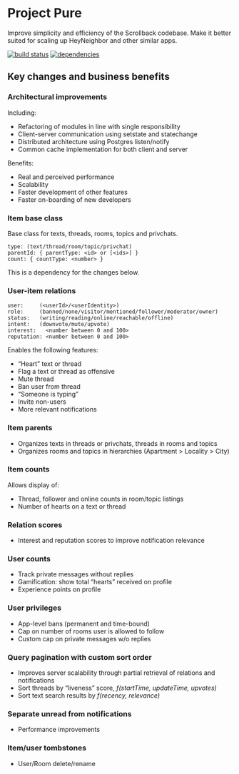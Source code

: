 # Project Pure

Improve simplicity and efficiency of the Scrollback codebase. Make it better
suited for scaling up HeyNeighbor and other similar apps.

[![build status](https://travis-ci.org/scrollback/pure.svg?branch=master)](https://travis-ci.org/scrollback/pure)
[![dependencies](https://david-dm.org/scrollback/pure.svg)](https://david-dm.org/scrollback/pure)

## Key changes and business benefits

### Architectural improvements
Including:
- Refactoring of modules in line with single responsibility
- Client-server communication using setstate and statechange
- Distributed architecture using Postgres listen/notify
- Common cache implementation for both client and server

Benefits:
- Real and perceived performance
- Scalability
- Faster development of other features
- Faster on-boarding of new developers

### Item base class
Base class for texts, threads, rooms, topics and privchats.
```
type: (text/thread/room/topic/privchat)
parentId: { parentType: <id> or [<ids>] }
count: { countType: <number> }
```
This is a dependency for the changes below.

### User-item relations
```
user:     (<userId>/<userIdentity>)
role:     (banned/none/visitor/mentioned/follower/moderator/owner)
status:   (writing/reading/online/reachable/offline)
intent:   (downvote/mute/upvote)
interest:   <number between 0 and 100>
reputation: <number between 0 and 100>
```
Enables the following features:
- “Heart” text or thread
- Flag a text or thread as offensive
- Mute thread
- Ban user from thread
- “Someone is typing”
- Invite non-users
- More relevant notifications

### Item parents
- Organizes texts in threads or privchats, threads in rooms and topics
- Organizes rooms and topics in hierarchies (Apartment > Locality > City)

### Item counts
Allows display of:
- Thread, follower and online counts in room/topic listings
- Number of hearts on a text or thread

### Relation scores
- Interest and reputation scores to improve notification relevance

### User counts
- Track private messages without replies
- Gamification: show total “hearts” received on profile
- Experience points on profile

### User privileges
- App-level bans (permanent and time-bound)
- Cap on number of rooms user is allowed to follow
- Custom cap on private messages w/o replies

### Query pagination with custom sort order
- Improves server scalability through partial retrieval of relations and notifications
- Sort threads by “liveness” score, _f(startTime, updateTime, upvotes)_
- Sort text search results by _f(recency, relevance)_

### Separate unread from notifications
- Performance improvements

### Item/user tombstones
  - User/Room delete/rename
